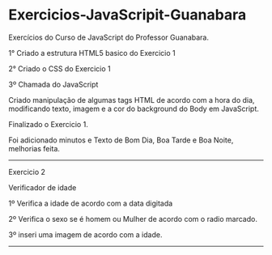 # Exercicios-JavaScripit-Guanabara
Exercícios do Curso de JavaScript do Professor Guanabara.

1° Criado a estrutura HTML5 basico do Exercicio 1

2° Criado o CSS do Exercicio 1

3º Chamada do JavaScript

Criado manipulação de algumas tags HTML de acordo com a hora do dia, modificando texto, imagem e a cor do background do Body em JavaScript.

Finalizado o Exercicio 1.

Foi adicionado minutos e Texto de Bom Dia, Boa Tarde e Boa Noite, melhorias feita. 

----------------------------------------------------------------------------------------

Exercicio 2 

Verificador de idade

1º Verifica a idade de acordo com a data digitada

2º Verifica o sexo se é homem ou Mulher de acordo com o radio marcado.

3º inseri uma imagem de acordo com a idade.

----------------------------------------------------------------------------------------